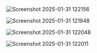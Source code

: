 ![Screenshot 2025-01-31 122156](https://github.com/user-attachments/assets/f210f393-5fc7-4a97-a265-8ac4ba86bfad)

![Screenshot 2025-01-31 121948](https://github.com/user-attachments/assets/7aa2a98b-f6fc-42df-ac96-4adb9b475246)

![Screenshot 2025-01-31 122048](https://github.com/user-attachments/assets/06dee552-c7fc-4d67-8472-f8b51a5fc0b5)

![Screenshot 2025-01-31 122011](https://github.com/user-attachments/assets/2d18fedc-a5f9-4317-a30b-813f64d07cba)
